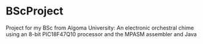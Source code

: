 # BScProject
Project for my BSc from Algoma University: An electronic orchestral chime using an 8-bit PIC18F47Q10 processor and the MPASM assembler and Java

